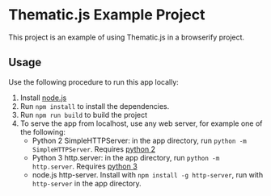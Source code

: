 # Thematic.js Example Project

This project is an example of using Thematic.js in a browserify project.

## Usage

Use the following procedure to run this app locally:

1. Install [node.js](http://nodejs.org/)
2. Run `npm install` to install the dependencies. 
3. Run `npm run build` to build the project
4. To serve the app from localhost, use any web server, for example one of the following:
	* Python 2 SimpleHTTPServer: in the app directory, run `python -m SimpleHTTPServer`. Requires [python 2](https://www.python.org/downloads/)
	* Python 3 http.server: in the app directory, run `python -m http.server`. Requires [python 3](https://www.python.org/downloads/)
	* node.js http-server. Install with `npm install -g http-server`, run with `http-server` in the app directory.